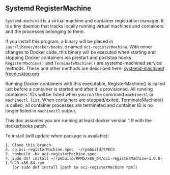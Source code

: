 ## Systemd RegisterMachine

`Systemd-machined` is a virtual machine and container registration manager.  It is a tiny daemon that
tracks locally running virtual machines and containers and the processes belonging to them.


If you install this program, a binary will be placed in `/usr/libexec/docker/hooks.d` named `oci-registerMachine`.
With minor changes to Docker code, this binary will be executed when starting and stopping Docker containers via
prestart and poststop hooks.  `RegisterMachine()` and `TerminateMachine()` are systemd-machined.service methods.  These
and other methods are described here: [systemd-machined freedesktop.org](http://www.freedesktop.org/wiki/Software/systemd/machined/)


Running Docker containers with this executable, RegisterMachine() is called
iust before a container is started and after it is provisioned.
All running containers' IDs will be listed when you run the command `machinectl` or `machinectl list`.  When containers are
stopped/exited, TerminateMachine() is called, all container processes are terminated and container ID is no longer listed in `machinectl` output.


This doc assumes you are running at least docker version 1.9 with the dockerhooks patch. 


To install (will update when package is available):

    1. Clone this branch
    2. cp oci-registerMachine.spec  ~/rpmbuild/SPECS
    3. rpmbuild -ba oci-registerMachine.spec
    4. sudo dnf install ~/rpmbuild/RPMS/x86_64/oci-registerMachine-1.0.0-1.fc23.x86_64.rpm
       (or sudo dnf install [path to oci-registerMachine rpm])
